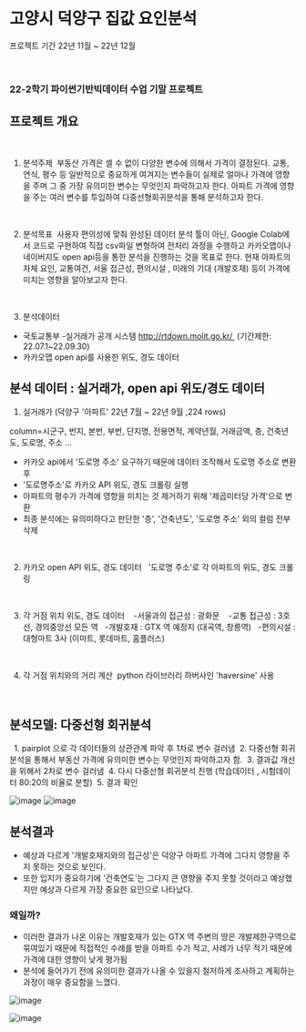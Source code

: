 # 고양시 덕양구 집값 요인분석 

프로젝트 기간 22년 11월 ~ 22년 12월

<br/>

### 22-2학기 파이썬기반빅데이터 수업 기말 프로젝트 
## 프로젝트 개요

<br/>

1. 분석주제 
 부동산 가격은 셀 수 없이 다양한 변수에 의해서 가격이 결정된다. 교통, 연식, 평수 등 일반적으로 중요하게 여겨지는 변수들이 실제로 얼마나 가격에 영향을 주며 그 중 가장 유의미한 변수는 무엇인지 파악하고자 한다. 아파트 가격에 영향을 주는 여러 변수를 투입하여 다중선형회귀분석을 통해 분석하고자 한다. 
 <br/>

2. 분석목표 
 사용자 편의성에 맞춰 완성된 데이터 분석 툴이 아닌, Google Colab에서 코드로 구현하여 직접 csv파일 변형하여 전처리 과정을 수행하고 카카오맵이나 네이버지도 open api등을 통한 분석을 진행하는 것을 목표로 한다. 현재 아파트의 자체 요인, 교통여건, 서울 접근성, 편의시설 , 미래의 기대 (개발호재) 등이 가격에 미치는 영향을 알아보고자 한다. 
 <br/>

3. 분석데이터 <br/>
- 국토교통부 -실거래가 공개 시스템 http://rtdown.molit.go.kr/  (기간제한: 22.07.1~22.09.30)
- 카카오맵 open api를 사용한 위도, 경도 데이터



## 분석 데이터 : 실거래가, open api 위도/경도 데이터 

1. 실거래가 (덕양구 '아파트' 22년 7월 ~ 22년 9월 ,224 rows) <br/>

column=시군구, 번지, 본번, 부번, 단지명, 전용면적, 계약년월, 거래금액, 층, 건축년도, 도로명, 주소 ...

* 카카오 api에서 '도로명 주소' 요구하기 때문에 데이터 조작해서 도로명 주소로 변환 후 
* '도로명주소'로 카카오 API 위도, 경도 크롤링 실행 
* 아파트의 평수가 가격에 영향을 미치는 것 제거하기 위해 '제곱미터당 가격'으로 변환
* 최종 분석에는 유의미하다고 판단한 '층', '건축년도', '도로명 주소' 외의 컬럼 전부 삭제 


<br/>

2. 카카오 open API 위도, 경도 데이터 
 '도로명 주소'로 각 아파트의 위도, 경도 크롤링 
<br/>

3. 각 거점 위치 위도, 경도 데이터 
  -서울과의 접근성 : 광화문 
  -교통 접근성 : 3호선, 경의중앙선 모든 역
  -개발호재 : GTX 역 예정지 (대곡역, 창릉역)
  -편의시설 : 대형마트 3사 (이마트, 롯데마트, 홈플러스)
<br/>

4. 각 거점 위치와의 거리 계산 
  python 라이브러리 하버사인 'haversine' 사용

<br/>


## 분석모델: 다중선형 회귀분석 
  1.  pairplot 으로 각 데이터들의 상관관계 파악 후 1차로 변수 걸러냄
 2. 다중선형 회귀분석을 통해서 부동산 가격에 유의미한 변수는 무엇인지 파악하고자 함.
 3. 결과값 개선을 위해서 2차로 변수 걸러냄
 4. 다시 다중선형 회귀분석 진행 (학습데이터 , 시험데이터 80:20의 비율로 분할)
 5. 결과 확인 

![image](https://user-images.githubusercontent.com/75199356/230088742-4726c638-6d81-4fd0-911b-d390c485fd66.png)
![image](https://user-images.githubusercontent.com/75199356/230088815-90fd8197-ca97-4230-8a86-f49f6191a7ff.png)
<br/>

## 분석결과
- 예상과 다르게 '개발호재지와의 접근성'은 덕양구 아파트 가격에 그다지 영향을 주지 못하는 것으로 보인다. 
- 또한 입지가 중요하기에 '건축연도'는 그다지 큰 영향을 주지 못할 것이라고 예상했지만 예상과 다르게 가장 중요한 요인으로 나타났다. 

### 왜일까?
- 이러한 결과가 나온 이유는 개발호재가 있는 GTX 역 주변의 땅은 개발제한구역으로 묶여있기 때문에 직접적인 수례를 받을 아파트 수가 적고, 사례가 너무 적기 때문에 가격에 대한 영향이 낮게 평가됨 
- 분석에 들어가기 전에 유의미한 결과가 나올 수 있을지 철저하게 조사하고 계획하는 과정이 매우 중요함을 느꼈다.  

![image](https://user-images.githubusercontent.com/75199356/230089052-0be127df-617d-4417-8b47-0b81709ffa27.png)

![image](https://user-images.githubusercontent.com/75199356/230089221-bf154ba0-753e-414f-9711-ef6eccfc7fd0.png)
